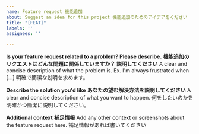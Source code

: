 ```yaml
---
name: Feature request 機能追加
about: Suggest an idea for this project 機能追加のためのアイデアをください
title: "[FEAT]"
labels: ''
assignees: ''

---
```


**Is your feature request related to a problem? Please describe.**
**機能追加のリクエストはどんな問題に関係していますか？ 説明してください**
A clear and concise description of what the problem is. Ex. I'm always frustrated when [...]
明確で簡潔な説明を求めます。


**Describe the solution you'd like**
**あなたの望む解決方法を説明してください**
A clear and concise description of what you want to happen.
何をしたいのかを明確かつ簡潔に説明してください。


**Additional context**
**補足情報**
Add any other context or screenshots about the feature request here.
補足情報があれば書いてください
